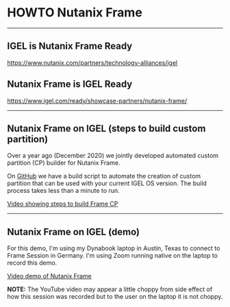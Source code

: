 # HOWTO Nutanix Frame

-----

## IGEL is Nutanix Frame Ready

https://www.nutanix.com/partners/technology-alliances/igel

## Nutanix Frame is IGEL Ready

https://www.igel.com/ready/showcase-partners/nutanix-frame/

-----

## Nutanix Frame on IGEL (steps to build custom partition)

Over a year ago (December 2020) we jointly developed automated custom partition (CP) builder for Nutanix Frame.

On [GitHub](https://github.com/IGEL-Community/IGEL-Custom-Partitions/tree/master/CP_Source/Apps/Nutanix_Frame) we have a build script to automate the creation of custom partition that can be used with your current IGEL OS version. The build process takes less than a minute to run.

[Video showing steps to build Frame CP](https://raw.githubusercontent.com/IGEL-Community/IGEL-Docs/main/Docs/videos/HOWTO-Nutanix-Frame-Setup-01.mp4)

-----

## Nutanix Frame on IGEL (demo)

For this demo, I'm using my Dynabook laptop in Austin, Texas to connect to Frame Session in Germany. I'm using Zoom running native on the laptop to record this demo.

[Video demo of Nutanix Frame](https://raw.githubusercontent.com/IGEL-Community/IGEL-Docs/main/Docs/videos/HOWTO-Nutanix-Frame-Setup-02.mp4)

**NOTE:** The YouTube video may appear a little choppy from side effect of how this session was recorded but to the user on the laptop it is not choppy.
